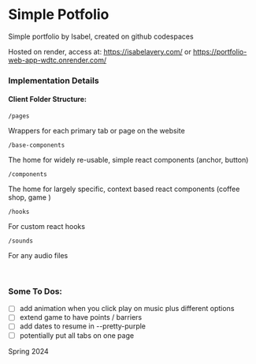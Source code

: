 # Simple Potfolio

Simple portfolio by Isabel, created on github codespaces

Hosted on render, access at: https://isabelavery.com/ or https://portfolio-web-app-wdtc.onrender.com/

### Implementation Details

#### Client Folder Structure:

```
/pages
```

Wrappers for each primary tab or page on the website

```
/base-components
```

The home for widely re-usable, simple react components (anchor, button)

```
/components
```

The home for largely specific, context based react components (coffee shop, game )

```
/hooks
```

For custom react hooks

```
/sounds
```

For any audio files

</br>

### Some To Dos:

- [ ] add animation when you click play on music plus different options
- [ ] extend game to have points / barriers
- [ ] add dates to resume in --pretty-purple
- [ ] potentially put all tabs on one page

<!-- ### Deployment

This section has moved here: [https://vitejs.dev/guide/build.html](https://vitejs.dev/guide/build.html) -->

Spring 2024
